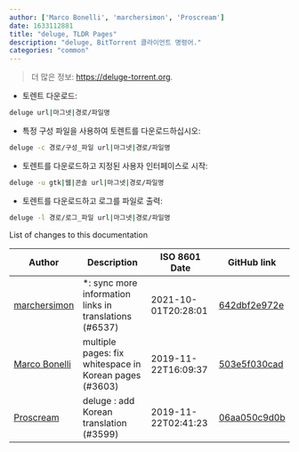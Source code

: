```yaml
---
author: ['Marco Bonelli', 'marchersimon', 'Proscream']
date: 1633112881
title: "deluge, TLDR Pages"
description: "deluge, BitTorrent 클라이언트 명령어."
categories: "common"
---
```

> 더 많은 정보: <https://deluge-torrent.org>.

- 토렌트 다운로드:

```bash
deluge url|마그넷|경로/파일명
```

- 특정 구성 파일을 사용하여 토렌트를 다운로드하십시오:

```bash
deluge -c 경로/구성_파일 url|마그넷|경로/파일명
```

- 토렌트를 다운로드하고 지정된 사용자 인터페이스로 시작:

```bash
deluge -u gtk|웹|콘솔 url|마그넷|경로/파일명
```

- 토렌트를 다운로드하고 로그를 파일로 출력:

```bash
deluge -l 경로/로그_파일 url|마그넷|경로/파일명
```
List of changes to this documentation


Author | Description | ISO 8601 Date | GitHub link
------|-----|-----|-----
[marchersimon](mailto:50295997+marchersimon@users.noreply.github.com) | *: sync more information links in translations (#6537) | 2021-10-01T20:28:01 | [642dbf2e972e](https://github.com/tldr-pages/tldr/commit/642dbf2e972e388fab8c84ba3b4685fb862b6454)
[Marco Bonelli](mailto:mebeim@users.noreply.github.com) | multiple pages: fix whitespace in Korean pages (#3603) | 2019-11-22T16:09:37 | [503e5f030cad](https://github.com/tldr-pages/tldr/commit/503e5f030cada020dd32b7d2bef431e2e8b5b2d8)
[Proscream](mailto:proscream@naver.com) | deluge : add Korean translation (#3599) | 2019-11-22T02:41:23 | [06aa050c9d0b](https://github.com/tldr-pages/tldr/commit/06aa050c9d0bfd3990473076b2ba3062719e2ad7)

